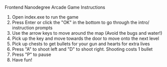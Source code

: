 Frontend Nanodegree Arcade Game Instructions

1. Open index.exe to run the game
2. Press Enter or click the "OK" in the bottom to go through the intro/ instruction prompts
3. Use the arrow keys to move around the map (Avoid the bugs and water!)
4. Pick up the key and move towards the door to move onto the next level
5. Pick up chests to get bullets for your gun and hearts for extra lives
6. Press "A" to shoot left and "D" to shoot right. Shooting costs 1 bullet
7. Press "P" to pause
8. Have fun!